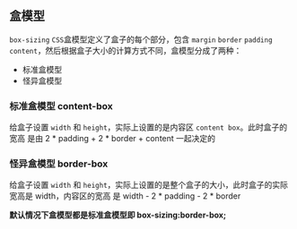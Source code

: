 ## 盒模型
`box-sizing`
`CSS`盒模型定义了盒子的每个部分，包含 `margin` `border` `padding` `content`，然后根据盒子大小的计算方式不同，盒模型分成了两种：
+ 标准盒模型 
+ 怪异盒模型 

### 标准盒模型 content-box
给盒子设置 `width` 和 `height`，实际上设置的是内容区 `content box`。此时盒子的宽高 是由 2 * padding + 2 * border + content 一起决定的

### 怪异盒模型 border-box
给盒子设置 `width` 和 `height`，实际上设置的是整个盒子的大小，此时盒子的实际宽高是 width，内容区的宽高 是 width - 2 * padding - 2 * border

**默认情况下盒模型都是标准盒模型即 box-sizing:border-box;**
